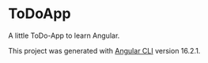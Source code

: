 # ToDoApp

A little ToDo-App to learn Angular.

This project was generated with [Angular CLI](https://github.com/angular/angular-cli) version 16.2.1.


